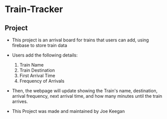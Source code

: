 # Train-Tracker

## Project

* This project is an arrival board for trains that users can add, using firebase to store train data

* Users add the following details:
    1. Train Name
    2. Train Destination
    3. First Arrival Time
    4. Frequency of Arrivals

* Then, the webpage will update showing the Train's name, destination, arrival frequency, next arrival time, and how many minutes until the train arrives.

* This Project was made and maintained by Joe Keegan